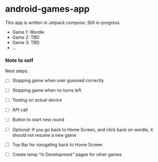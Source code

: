 # android-games-app

This app is written in Jetpack compose. Still in-progress

- Game 1: Wordle
- Game 2: TBD
- Game 3: TBD
- ...


### Note to self
Next steps:
- [ ] Stopping game when user guessed correctly
- [ ] Stopping game when no turns left
- [ ] Testing on actual device
- [ ] API call
- [ ] Button to start new round
- [ ] Optional: If you go back to Home Screen, and click back on wordle, it should not resume a new game
- [ ] Top Bar for navigating back to Home Screen
- [ ] Create temp “In Development” pages for other games

